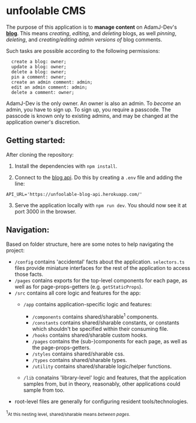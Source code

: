 # unfoolable CMS

The purpose of this application is to **manage content** on AdamJ-Dev's **[blog](https://unfoolable.blog)**. This means *creating*, *editing*, and *deleting* blogs, as well *pinning*, *deleting*, and *creating/editing admin versions of* blog comments. 

Such tasks are possible according to the following permissions:

```
  create a blog: owner;
  update a blog: owner;
  delete a blog: owner;
  pin a comment: owner;
  create an admin comment: admin;
  edit an admin comment: admin;
  delete a comment: owner;
```

AdamJ-Dev is the only owner. An owner is also an admin. To *become* an admin, you have to sign up. To sign up, you require a passcode. The passcode is known only to existing admins, and may be changed at the application owner's discretion. 

## Getting started:

After cloning the repository:

1. Install the dependencies with `npm install`. 

2. Connect to the [blog api](https://github.com/AdamJ-Dev/unfoolable-blog-api). Do this by creating a `.env` file and adding the line:

```
API_URL='https://unfoolable-blog-api.herokuapp.com/'
```
3. Serve the application locally with `npm run dev`. You should now see it at port 3000 in the browser.

## Navigation:

Based on folder structure, here are some notes to help navigating the project:
- `/config` contains 'accidental' facts about the application. `selectors.ts` files provide miniature interfaces for the rest of the application to access those facts.
- `/pages` contains exports for the top-level components for each page, as well as for page-props-getters (e.g. `getStaticProps`).
- `/src` contains all core logic and features for the app: 
  - `/app` contains application-specific logic and features: 
    - `/components` contains shared/sharable<sup>1</sup> components.
    - `/constants` contains shared/sharable constants, or constants which shouldn't be specified within their consuming file.
    - `/hooks` contains shared/sharable custom hooks.
    - `/pages` contains the (sub-)components for each page, as well as the page-props-getters.
    - `/styles` contains shared/sharable css.
    - `/types` contains shared/sharable types.
    - `/utility` contains shared/sharable logic/helper functions.
    
  - `/lib` conatains 'library-level' logic and features, that the application samples from, but in theory, reasonably, other applications could sample from too.
- root-level files are generally for configuring resident tools/technologies.

<sup>1</sup><small>At this nesting level, shared/sharable means *between pages*.</small>

